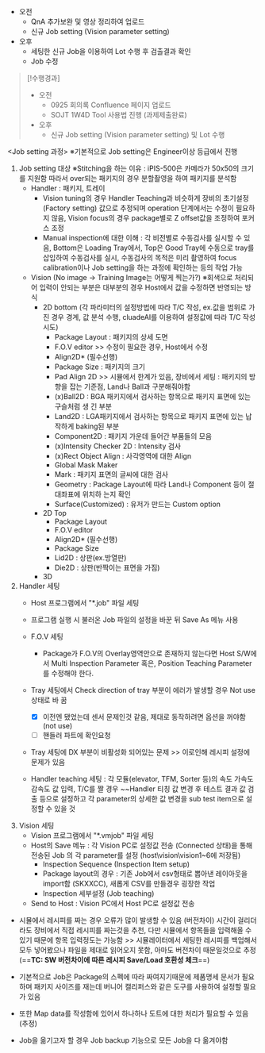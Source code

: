 - 오전
	- QnA 추가보완 및 영상 정리하여 업로드
	- 신규 Job setting (Vision parameter setting)
- 오후
	- 세팅한 신규 Job을 이용하여 Lot 수행 후 검출결과 확인
	- Job 수정

>[!수행경과]
>- 오전
>	- 0925 회의록 Confluence 페이지 업로드
>	- SOJT 1W4D Tool 사용법 진행 (과제제출완료)
>- 오후
>	- 신규 Job setting (Vision parameter setting) 및 Lot 수행

<Job setting 과정>
※기본적으로 Job setting은 Engineer이상 등급에서 진행
1. Job setting 대상
	※Stitching을 하는 이유 : iPIS-500은 카메라가 50x50의 크기를 지원함 따라서 over되는 패키지의 경우 분할촬영을 하여 패키지를 분석함
	- Handler : 패키지, 트레이
		- Vision tuning의 경우 Handler Teaching과 비슷하게 장비의 초기설정(Factory 	  setting) 값으로 추정되며 operation 단계에서는 수정이 필요하지 않음, Vision focus의 경우 package별로 Z offset값을 조정하여 포커스 조정
		- Manual inspection에 대한 이해 : 각 비전별로 수동검사를 실시할 수 있음, Bottom은 Loading Tray에서, Top은 Good Tray에 수동으로 tray를 삽입하여 수동검사를 실시, 수동검사의 목적은 미리 촬영하여 focus calibration이나 Job setting을 하는 과정에 확인하는 등의 작업 가능
	- Vision (No image -> Training Image는 어떻게 찍는가?)
	  ※회색으로 처리되어 입력이 안되는 부분은 대부분의 경우 Host에서 값을 수정하면 반영되는 방식	  
		- 2D bottom (각 파라미터의 설정방법에 따라 T/C 작성, ex.값을 범위로 가진 경우 경계, 값 분석 수행, cluadeAI를 이용하여 설정값에 따라 T/C 작성 시도)
			- Package Layout : 패키지의 상세 도면
			- F.O.V editor >> 수정이 필요한 경우, Host에서 수정
			- Align2D* (필수선행)
			- Package Size : 패키지의 크기
			- Pad Align 2D >> 시뮬에서 한계가 있음, 장비에서 세팅 : 패키지의 방향을 잡는 
			  기준점, Land나 Ball과 구분해줘야함
			- (x)Ball2D : BGA 패키지에서 검사하는 항목으로 패키지 표면에 있는 구슬처럼 생
			  긴 부분
			- Land2D : LGA패키지에서 검사하는 항목으로 패키지 표면에 있는 납작하게 baking된 부분
			- Component2D : 패키지 가운데 들어간 부품들의 모음
			- (x)Intensity Checker 2D : Intensity 검사
			- (x)Rect Object Align : 사각영역에 대한 Align
			- Global Mask Maker
			- Mark : 패키지 표면의 글씨에 대한 검사
			- Geometry : Package Layout에 따라 Land나 Component 등이 절대좌표에 위치하
			  는지 확인
			- Surface(Customized) : 유저가 만드는 Custom option
		- 2D Top
			- Package Layout
			- F.O.V editor
			- Align2D* (필수선행)
			- Package Size
			- Lid2D : 상판(ex.방열판)
			- Die2D : 상판(반짝이는 표면을 가짐)
		- 3D
2. Handler 세팅
	- Host 프로그램에서 "\*.job" 파일 세팅
	- 프로그램 실행 시 불러온 Job 파일의 설정을 바꾼 뒤 Save As 메뉴 사용
	- F.O.V 세팅
		- Package가 F.O.V의 Overlay영역안으로 존재하지 않는다면 Host S/W에서 Multi 
		  Inspection Parameter 혹은, Position Teaching Parameter를 수정해야 한다.
	- Tray 세팅에서 Check direction of tray 부분이 에러가 발생할 경우 Not use 상태로 바
	  꿈
	  - [x] 이전엔 됐었는데 센서 문제인것 같음, 제대로 동작하려면 옵션을 꺼야함(not use)
	  - [ ] 핸들러 파트에 확인요청
	- Tray 세팅에 DX 부분이 비활성화 되어있는 문제 >> 이로인해 레시피 설정에 문제가 있음
	  	  
	- Handler teaching 세팅 : 각 모듈(elevator, TFM, Sorter 등)의 속도 가속도 감속도 값
	  입력, T/C를 짤 경우 ~~Handler 티칭 값 변경 후 테스트 결과 값 검출 등으로 설정하고 
	  각 parameter의 상세한 값 변경을 sub test item으로 설정할 수 있을 것
3. Vision 세팅
	- Vision 프로그램에서 "\*.vmjob" 파일 세팅
	- Host의 Save 메뉴 : 각 Vision PC로 설정값 전송 (Connected 상태)을 통해 전송된 Job
	  의 각 parameter를 설정 (host\vision\vision1~6에 저장됨)
		- Inspection Sequence (Inspection Item setup)
		- Package layout의 경우 : 기존 Job에서 csv형태로 뽑아낸 레이아웃을 import함
		  (SKXXCC), 새롭게 CSV를 만들경우 굉장한 작업
		- Inspection 세부설정 (Job teaching)
	- Send to Host : Vision PC에서 Host PC로 설정값 전송

- 시뮬에서 레시피를 짜는 경우 오류가 많이 발생할 수 있음 (버전차이) 시간이 걸리더라도 장비에서 직접 레시피를 짜는것을 추천, 다만 시뮬에서 항목들을 입력해올 수 있기 때문에 항목 입력정도는 가능함 >> 시뮬레이터에서 세팅한 레시피를 백업해서 모두 넣어봤으나 파일을 제대로 읽어오지 못함, 아마도 버전차이 때문일것으로 추정 (==**TC: SW 버전차이에 따른 레시피 Save/Load 호환성 체크**==)

- 기본적으로 Job은 Package의 스펙에 따라 짜여지기때문에 제품명세 문서가 필요하며 패키지 사이즈를 재는데 버니어 캘리퍼스와 같은 도구를 사용하여 설정할 필요가 있음

- 또한 Map data를 작성함에 있어서 하나하나 도트에 대한 처리가 필요할 수 있음 (추정)

- Job을 옮기고자 할 경우 Job backup 기능으로 모든 Job을 다 옮겨야함